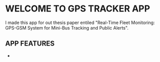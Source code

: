 # WELCOME TO GPS TRACKER APP
I made this app for out thesis paper entiled "Real-Time Fleet Monitoring: GPS-GSM System for Mini-Bus Tracking and Public Alerts".

## APP FEATURES
- 